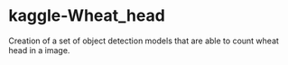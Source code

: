 # kaggle-Wheat_head
Creation of a set of object detection models that are able to count wheat head in a image.

